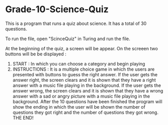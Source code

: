 # Grade-10-Science-Quiz
This is a program that runs a quiz about science. It has a total of 30 questions.

To run the file, open "ScinceQuiz" in Turing and run the file.

At the beginning of the quiz, a screen will be appear. On the screeen two buttons will be be displayed :
 1. START :
 In which you can choose a category and begin playing
 2. INSTRUCTIONS :
 It is a multiple choice game in which the users are presented with buttons to guess the right answer.
 If the user gets the answer right, the screen clears and it is shown that they have a right answer with a music file playing in the background.
 If the user gets the answer wrong, the screen clears and it is shown that they have a wrong answer with a sad or angry picture with a music file playing in the background.
 After the 10 questions have been finished the program will show the ending in which the user will be shown the number of questions they got right and the number of questions they got wrong.
 THE END!
